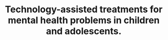 --- 
abstract: '' 
authors: 
 - P Cuijpers
 -  admin
 -  M Reijnders
 -  Y Stikkelbroek
doi: '' 
featured: false 
publication: '*The Guilford Press*, 1' 
publication_short: '' 
publishDate: '2018-01-01' 
title: 'Technology-assisted treatments for mental health problems in children and adolescents.' 
url_code: '' 
url_dataset: '' 
url_pdf: '' 
url_poster: '' 
url_project: '' 
url_slides: '' 
url_source: '' 
url_video: '' 
---